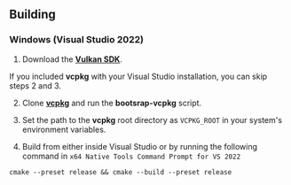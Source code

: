 ## Building

### Windows (Visual Studio 2022)

1. Download the **[Vulkan SDK](https://vulkan.lunarg.com)**.

If you included **vcpkg** with your Visual Studio installation, you can skip steps 2 and 3.

2. Clone **[vcpkg](https://github.com/microsoft/vcpkg)** and run the **bootsrap-vcpkg** script.
3. Set the path to the **vcpkg** root directory as `VCPKG_ROOT` in your system's environment variables.

4. Build from either inside Visual Studio or by running the following command in `x64 Native Tools Command Prompt for VS 2022`

```
cmake --preset release && cmake --build --preset release
```